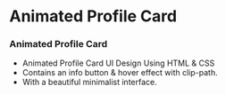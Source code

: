 # Animated Profile Card

### Animated Profile Card

- Animated Profile Card UI Design Using HTML & CSS
- Contains an info button & hover effect with clip-path.
- With a beautiful minimalist interface.